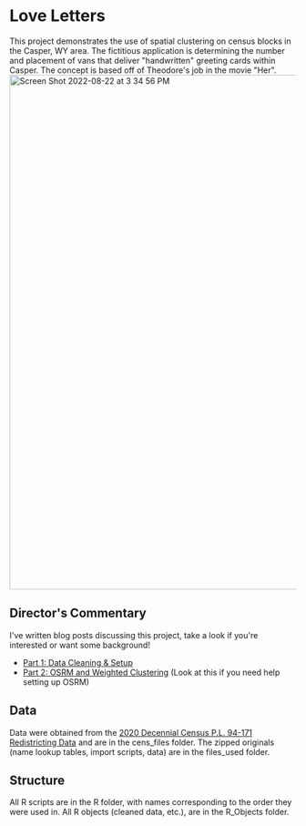 # Love Letters

This project demonstrates the use of spatial clustering on census blocks in the Casper, WY area. 
The fictitious application is determining the number and placement of vans that deliver "handwritten" greeting cards within Casper.
The concept is based off of Theodore's job in the movie "Her".
<img width="904" alt="Screen Shot 2022-08-22 at 3 34 56 PM" src="https://user-images.githubusercontent.com/83082268/186483964-61a7f43b-d189-475b-a9ab-5b594ed8b05c.png">

## Director's Commentary
I've written blog posts discussing this project, take a look if you're interested or want some background!
- [Part 1: Data Cleaning & Setup](https://world.hey.com/catlin/spatial-clustering-love-letters-part-1-data-cleaning-setup-52b10d07)
- [Part 2: OSRM and Weighted Clustering](https://world.hey.com/catlin/spatial-clustering-love-letters-part-2-osrm-weighted-clustering-f702106b) (Look at this if you need help setting up OSRM)

## Data
Data were obtained from the [2020 Decennial Census P.L. 94-171 Redistricting Data](https://www.census.gov/programs-surveys/decennial-census/about/rdo/summary-files.html) and are in the cens_files folder. The zipped originals (name lookup tables, import scripts, data) are in the files_used folder.

## Structure
All R scripts are in the R folder, with names corresponding to the order they were used in. All R objects (cleaned data, etc.), are in the R_Objects folder.
